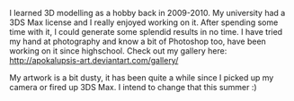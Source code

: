 I learned 3D modelling as a hobby back in 2009-2010. My university had a 3DS Max license and I really enjoyed working on it. After spending some time with it, I could generate some splendid results in no time. I have tried my hand at photography and know a bit of Photoshop too, have been working on it since highschool. Check out my gallery here: http://apokalupsis-art.deviantart.com/gallery/

My artwork is a bit dusty, it has been quite a while since I picked up my camera or fired up 3DS Max. I intend to change that this summer :)
